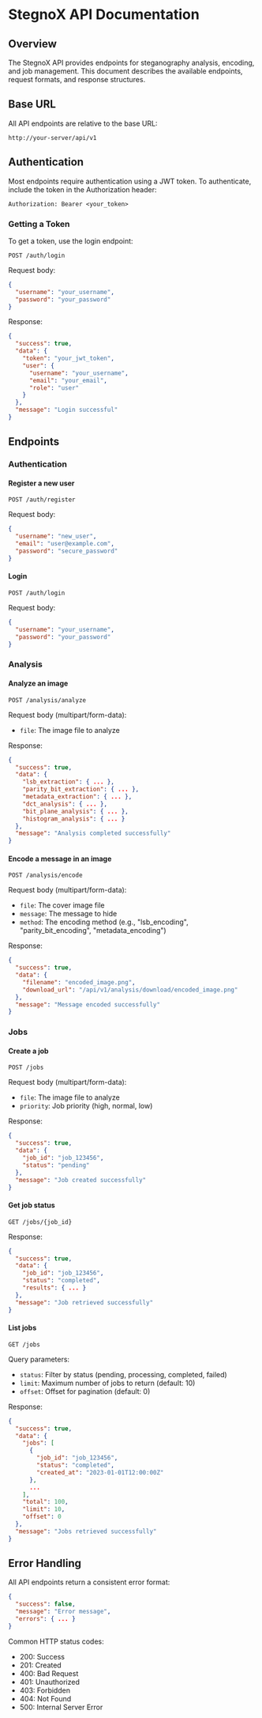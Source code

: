 # StegnoX API Documentation

## Overview

The StegnoX API provides endpoints for steganography analysis, encoding, and job management. This document describes the available endpoints, request formats, and response structures.

## Base URL

All API endpoints are relative to the base URL:

```
http://your-server/api/v1
```

## Authentication

Most endpoints require authentication using a JWT token. To authenticate, include the token in the Authorization header:

```
Authorization: Bearer <your_token>
```

### Getting a Token

To get a token, use the login endpoint:

```
POST /auth/login
```

Request body:
```json
{
  "username": "your_username",
  "password": "your_password"
}
```

Response:
```json
{
  "success": true,
  "data": {
    "token": "your_jwt_token",
    "user": {
      "username": "your_username",
      "email": "your_email",
      "role": "user"
    }
  },
  "message": "Login successful"
}
```

## Endpoints

### Authentication

#### Register a new user

```
POST /auth/register
```

Request body:
```json
{
  "username": "new_user",
  "email": "user@example.com",
  "password": "secure_password"
}
```

#### Login

```
POST /auth/login
```

Request body:
```json
{
  "username": "your_username",
  "password": "your_password"
}
```

### Analysis

#### Analyze an image

```
POST /analysis/analyze
```

Request body (multipart/form-data):
- `file`: The image file to analyze

Response:
```json
{
  "success": true,
  "data": {
    "lsb_extraction": { ... },
    "parity_bit_extraction": { ... },
    "metadata_extraction": { ... },
    "dct_analysis": { ... },
    "bit_plane_analysis": { ... },
    "histogram_analysis": { ... }
  },
  "message": "Analysis completed successfully"
}
```

#### Encode a message in an image

```
POST /analysis/encode
```

Request body (multipart/form-data):
- `file`: The cover image file
- `message`: The message to hide
- `method`: The encoding method (e.g., "lsb_encoding", "parity_bit_encoding", "metadata_encoding")

Response:
```json
{
  "success": true,
  "data": {
    "filename": "encoded_image.png",
    "download_url": "/api/v1/analysis/download/encoded_image.png"
  },
  "message": "Message encoded successfully"
}
```

### Jobs

#### Create a job

```
POST /jobs
```

Request body (multipart/form-data):
- `file`: The image file to analyze
- `priority`: Job priority (high, normal, low)

Response:
```json
{
  "success": true,
  "data": {
    "job_id": "job_123456",
    "status": "pending"
  },
  "message": "Job created successfully"
}
```

#### Get job status

```
GET /jobs/{job_id}
```

Response:
```json
{
  "success": true,
  "data": {
    "job_id": "job_123456",
    "status": "completed",
    "results": { ... }
  },
  "message": "Job retrieved successfully"
}
```

#### List jobs

```
GET /jobs
```

Query parameters:
- `status`: Filter by status (pending, processing, completed, failed)
- `limit`: Maximum number of jobs to return (default: 10)
- `offset`: Offset for pagination (default: 0)

Response:
```json
{
  "success": true,
  "data": {
    "jobs": [
      {
        "job_id": "job_123456",
        "status": "completed",
        "created_at": "2023-01-01T12:00:00Z"
      },
      ...
    ],
    "total": 100,
    "limit": 10,
    "offset": 0
  },
  "message": "Jobs retrieved successfully"
}
```

## Error Handling

All API endpoints return a consistent error format:

```json
{
  "success": false,
  "message": "Error message",
  "errors": { ... }
}
```

Common HTTP status codes:
- 200: Success
- 201: Created
- 400: Bad Request
- 401: Unauthorized
- 403: Forbidden
- 404: Not Found
- 500: Internal Server Error
